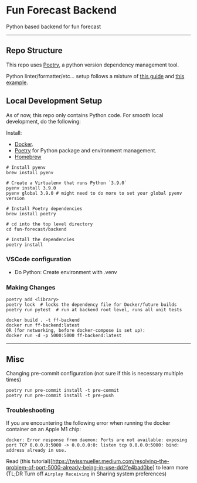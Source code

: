 # Fun Forecast Backend

Python based backend for fun forecast

<hr/>

## Repo Structure

This repo uses [Poetry](https://python-poetry.org/), a python version dependency management tool.

Python linter/formatter/etc... setup follows a mixture of [this guide](https://sourcery.ai/blog/python-best-practices/)
and [this example](https://github.com/bitphage/cookiecutter-base-py-project).

## Local Development Setup

As of now, this repo only contains Python code. For smooth local development, do the following:

Install:

- [Docker](https://www.docker.com/).
- [Poetry](https://python-poetry.org/) for Python package and environment management.
- [Homebrew](https://brew.sh/)

```
# Install pyenv
brew install pyenv

# Create a Virtualenv that runs Python `3.9.0`
pyenv install 3.9.0
pyenv global 3.9.0 # might need to do more to set your global pyenv version

# Install Poetry dependencies
brew install poetry

# cd into the top level directory
cd fun-forecast/backend

# Install the dependencies
poetry install
```

### VSCode configuration

- Do Python: Create environment with .venv

### Making Changes

```
poetry add <library>
poetry lock  # locks the dependency file for Docker/future builds
poetry run pytest  # run at backend root level, runs all unit tests

docker build . -t ff-backend
docker run ff-backend:latest
OR (for networking, before docker-compose is set up):
docker run -d -p 5000:5000 ff-backend:latest
```

<hr/>

## Misc

Changing pre-commit configuration (not sure if this is necessary multiple times)

```
poetry run pre-commit install -t pre-commit
poetry run pre-commit install -t pre-push
```

### Troubleshooting

If you are encountering the following error when running the docker container on an Apple M1 chip:

```
docker: Error response from daemon: Ports are not available: exposing port TCP 0.0.0.0:5000 -> 0.0.0.0:0: listen tcp 0.0.0.0:5000: bind: address already in use.
```

Read (this tutorial)[https://twissmueller.medium.com/resolving-the-problem-of-port-5000-already-being-in-use-dd2fe4bad0be] to learn more (TL;DR Turn off `Airplay Receiving` in Sharing system preferences)
